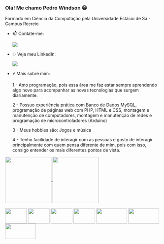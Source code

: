 ### Olá! Me chamo Pedro Windson 😁

Formado em Ciência da Computação pela Universidade Estácio de Sá - Campus Recreio

- 📫 Contate-me: <div><a href="mailto:pedrowindson564@gmail.com"><img src="https://img.shields.io/badge/Gmail-D14836?style=for-the-badge&logo=gmail&logoColor=white" target="_blank"></a></div>
- ✨ Veja meu LinkedIn:<div><a href="https://www.linkedin.com/in/pedro-windson-1ab58b212/" target="_blank"><img src="https://img.shields.io/badge/LinkedIn-0077B5?style=for-the-badge&logo=linkedin&logoColor=white" target="_blank"></a></div>
- ⚡ Mais sobre mim:

   1 - Amo programação, pois essa área me faz estar sempre aprendendo algo novo para acompanhar as novas tecnologias que surgem diariamente.

   2 - Possuo experiência prática com Banco de Dados MySQL, programação de páginas web com PHP, HTML e CSS, montagem e manutenção de computadores, montagem e manutenção de redes e programação de microcontroladores (Arduíno)

   3 - Meus hobbies são: Jogos e música

   4 - Tenho facilidade de interagir com as pessoas e gosto de interagir principalmente com quem pensa diferente de mim, pois com isso, consigo entender os mais diferentes pontos de vista.

<div>
  <a href="https://github.com/PedroWindson/github-readme-stats">
    <img align="center" height="150px" src="https://github-readme-stats.vercel.app/api?username=PedroWindson&show_icons=true&theme=tokyonight" />
  </a>
  
  <a href="https://github.com/PedroWindson/github-readme-stats">
    <img align="center" height="150px" src="https://github-readme-stats.vercel.app/api/top-langs/?username=PedroWindson&layout=compact&theme=tokyonight" />
  </a>
</div>

<div style="display: inline_block"><br>
<img align="center" height="50" width="70" src="https://cdn.jsdelivr.net/gh/devicons/devicon/icons/python/python-original-wordmark.svg" />
<img align="center" height="50" width="70" src="https://cdn.jsdelivr.net/gh/devicons/devicon/icons/ruby/ruby-plain-wordmark.svg" />
<img align="center" height="50" width="70" src="https://cdn.jsdelivr.net/gh/devicons/devicon/icons/html5/html5-plain-wordmark.svg" />
<img align="center" height="50" width="70" src="https://cdn.jsdelivr.net/gh/devicons/devicon/icons/css3/css3-plain-wordmark.svg" />
<img align="center" height="50" width="100" src="https://img.shields.io/badge/C%2B%2B-00599C?style=for-the-badge&logo=c%2B%2B&logoColor=white"/>
<img align="center" height="50" width="100" src="https://cdn.jsdelivr.net/gh/devicons/devicon@latest/icons/arduino/arduino-original-wordmark.svg" />
<a href="https://seekvectorlogo.com/sap-vector-logo-svg/" target="_blank">
   <img align="center" height="50" width="100" src="https://seekvectorlogo.com/wp-content/uploads/2017/12/sap-vector-logo.png" />
</a>
</div>
